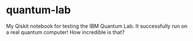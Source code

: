 # quantum-lab
My Qiskit notebook for testing the IBM Quantum Lab. It successfully run on a real quantum computer! How incredible is that? 
